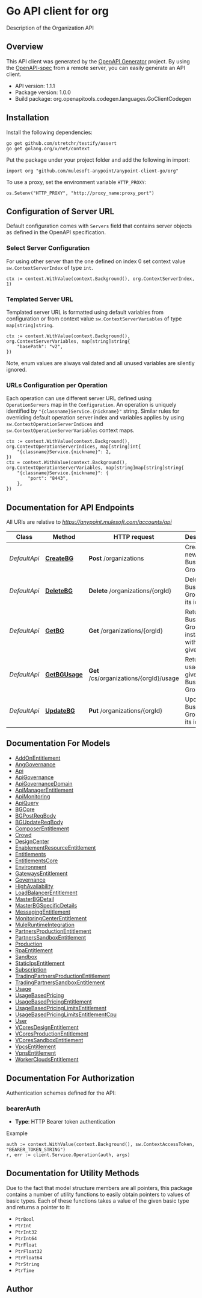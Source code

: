 # Go API client for org

Description of the Organization API

## Overview
This API client was generated by the [OpenAPI Generator](https://openapi-generator.tech) project.  By using the [OpenAPI-spec](https://www.openapis.org/) from a remote server, you can easily generate an API client.

- API version: 1.1.1
- Package version: 1.0.0
- Build package: org.openapitools.codegen.languages.GoClientCodegen

## Installation

Install the following dependencies:

```shell
go get github.com/stretchr/testify/assert
go get golang.org/x/net/context
```

Put the package under your project folder and add the following in import:

```golang
import org "github.com/mulesoft-anypoint/anypoint-client-go/org"
```

To use a proxy, set the environment variable `HTTP_PROXY`:

```golang
os.Setenv("HTTP_PROXY", "http://proxy_name:proxy_port")
```

## Configuration of Server URL

Default configuration comes with `Servers` field that contains server objects as defined in the OpenAPI specification.

### Select Server Configuration

For using other server than the one defined on index 0 set context value `sw.ContextServerIndex` of type `int`.

```golang
ctx := context.WithValue(context.Background(), org.ContextServerIndex, 1)
```

### Templated Server URL

Templated server URL is formatted using default variables from configuration or from context value `sw.ContextServerVariables` of type `map[string]string`.

```golang
ctx := context.WithValue(context.Background(), org.ContextServerVariables, map[string]string{
	"basePath": "v2",
})
```

Note, enum values are always validated and all unused variables are silently ignored.

### URLs Configuration per Operation

Each operation can use different server URL defined using `OperationServers` map in the `Configuration`.
An operation is uniquely identified by `"{classname}Service.{nickname}"` string.
Similar rules for overriding default operation server index and variables applies by using `sw.ContextOperationServerIndices` and `sw.ContextOperationServerVariables` context maps.

```golang
ctx := context.WithValue(context.Background(), org.ContextOperationServerIndices, map[string]int{
	"{classname}Service.{nickname}": 2,
})
ctx = context.WithValue(context.Background(), org.ContextOperationServerVariables, map[string]map[string]string{
	"{classname}Service.{nickname}": {
		"port": "8443",
	},
})
```

## Documentation for API Endpoints

All URIs are relative to *https://anypoint.mulesoft.com/accounts/api*

Class | Method | HTTP request | Description
------------ | ------------- | ------------- | -------------
*DefaultApi* | [**CreateBG**](docs/DefaultApi.md#createbg) | **Post** /organizations | Creates a new Business Group.
*DefaultApi* | [**DeleteBG**](docs/DefaultApi.md#deletebg) | **Delete** /organizations/{orgId} | Delete a Business Group by its id.
*DefaultApi* | [**GetBG**](docs/DefaultApi.md#getbg) | **Get** /organizations/{orgId} | Returns the Business Group instance with the given id.
*DefaultApi* | [**GetBGUsage**](docs/DefaultApi.md#getbgusage) | **Get** /cs/organizations/{orgId}/usage | Returns the usage for a given Business Group.
*DefaultApi* | [**UpdateBG**](docs/DefaultApi.md#updatebg) | **Put** /organizations/{orgId} | Update a Business Group by its id.


## Documentation For Models

 - [AddOnEntitlement](docs/AddOnEntitlement.md)
 - [AngGovernance](docs/AngGovernance.md)
 - [Api](docs/Api.md)
 - [ApiGovernance](docs/ApiGovernance.md)
 - [ApiGovernanceDomain](docs/ApiGovernanceDomain.md)
 - [ApiManagerEntitlement](docs/ApiManagerEntitlement.md)
 - [ApiMonitoring](docs/ApiMonitoring.md)
 - [ApiQuery](docs/ApiQuery.md)
 - [BGCore](docs/BGCore.md)
 - [BGPostReqBody](docs/BGPostReqBody.md)
 - [BGUpdateReqBody](docs/BGUpdateReqBody.md)
 - [ComposerEntitlement](docs/ComposerEntitlement.md)
 - [Crowd](docs/Crowd.md)
 - [DesignCenter](docs/DesignCenter.md)
 - [EnablementResourceEntitlement](docs/EnablementResourceEntitlement.md)
 - [Entitlements](docs/Entitlements.md)
 - [EntitlementsCore](docs/EntitlementsCore.md)
 - [Environment](docs/Environment.md)
 - [GatewaysEntitlement](docs/GatewaysEntitlement.md)
 - [Governance](docs/Governance.md)
 - [HighAvailability](docs/HighAvailability.md)
 - [LoadBalancerEntitlement](docs/LoadBalancerEntitlement.md)
 - [MasterBGDetail](docs/MasterBGDetail.md)
 - [MasterBGSpecificDetails](docs/MasterBGSpecificDetails.md)
 - [MessagingEntitlement](docs/MessagingEntitlement.md)
 - [MonitoringCenterEntitlement](docs/MonitoringCenterEntitlement.md)
 - [MuleRuntimeIntegration](docs/MuleRuntimeIntegration.md)
 - [PartnersProductionEntitlement](docs/PartnersProductionEntitlement.md)
 - [PartnersSandboxEntitlement](docs/PartnersSandboxEntitlement.md)
 - [Production](docs/Production.md)
 - [RpaEntitlement](docs/RpaEntitlement.md)
 - [Sandbox](docs/Sandbox.md)
 - [StaticIpsEntitlement](docs/StaticIpsEntitlement.md)
 - [Subscription](docs/Subscription.md)
 - [TradingPartnersProductionEntitlement](docs/TradingPartnersProductionEntitlement.md)
 - [TradingPartnersSandboxEntitlement](docs/TradingPartnersSandboxEntitlement.md)
 - [Usage](docs/Usage.md)
 - [UsageBasedPricing](docs/UsageBasedPricing.md)
 - [UsageBasedPricingEntitlement](docs/UsageBasedPricingEntitlement.md)
 - [UsageBasedPricingLimitsEntitlement](docs/UsageBasedPricingLimitsEntitlement.md)
 - [UsageBasedPricingLimitsEntitlementCpu](docs/UsageBasedPricingLimitsEntitlementCpu.md)
 - [User](docs/User.md)
 - [VCoresDesignEntitlement](docs/VCoresDesignEntitlement.md)
 - [VCoresProductionEntitlement](docs/VCoresProductionEntitlement.md)
 - [VCoresSandboxEntitlement](docs/VCoresSandboxEntitlement.md)
 - [VpcsEntitlement](docs/VpcsEntitlement.md)
 - [VpnsEntitlement](docs/VpnsEntitlement.md)
 - [WorkerCloudsEntitlement](docs/WorkerCloudsEntitlement.md)


## Documentation For Authorization


Authentication schemes defined for the API:
### bearerAuth

- **Type**: HTTP Bearer token authentication

Example

```golang
auth := context.WithValue(context.Background(), sw.ContextAccessToken, "BEARER_TOKEN_STRING")
r, err := client.Service.Operation(auth, args)
```


## Documentation for Utility Methods

Due to the fact that model structure members are all pointers, this package contains
a number of utility functions to easily obtain pointers to values of basic types.
Each of these functions takes a value of the given basic type and returns a pointer to it:

* `PtrBool`
* `PtrInt`
* `PtrInt32`
* `PtrInt64`
* `PtrFloat`
* `PtrFloat32`
* `PtrFloat64`
* `PtrString`
* `PtrTime`

## Author



